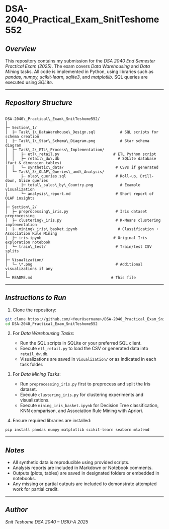 # DSA-2040_Practical_Exam_SnitTeshome552

## *Overview*
This repository contains my submission for the *DSA 2040 End Semester Practical Exam (2025)*. The exam covers *Data Warehousing* and *Data Mining* tasks. All code is implemented in Python, using libraries such as *pandas, numpy, scikit-learn, sqlite3*, and *matplotlib*. SQL queries are executed using *SQLite*.

---

## *Repository Structure*

```

DSA-2040\_Practical\_Exam\_SnitTeshome552/
│
├─ Section\_1/
│  ├─ Task\_1\_DataWarehouse\_Design.sql           # SQL scripts for schema creation
│  ├─ Task\_1\_Star\_Schema\_Diagram.png           # Star schema diagram
│  ├─ Task\_2\_ETL\_Process\_Implementation/
│  │   ├─ etl\_retail.py                        # ETL Python script
│  │   ├─ retail\_dw\.db                          # SQLite database (fact & dimension tables)
│  │   └─ synthetic\_data/                       # CSVs if generated
│  └─ Task\_3\_OLAP\_Queries\_and\_Analysis/
│      ├─ olap\_queries.sql                      # Roll-up, Drill-down, Slice queries
│      ├─ total\_sales\_by\_Country.png            # Example visualization
│      └─ analysis\_report.md                    # Short report of OLAP insights
│
├─ Section\_2/
│  ├─ preprocessing\_iris.py                     # Iris dataset preprocessing
│  ├─ clustering\_iris.py                        # K-Means clustering implementation
│  ├─ mining\_iris\_basket.ipynb                  # Classification + Association Rule Mining
│  ├─ iris.ipynb                                # Original Iris exploration notebook
│  └─ train\_test/                               # Train/test CSV splits
│
├─ Visualization/
│  └─ \*.png                                     # Additional visualizations if any
│
└─ README.md                                   # This file

````

---

## *Instructions to Run*

1. Clone the repository:

```bash
git clone https://github.com/<YourUsername>/DSA-2040_Practical_Exam_SnitTeshome552.git
cd DSA-2040_Practical_Exam_SnitTeshome552
````

2. For *Data Warehousing Tasks*:

   * Run the SQL scripts in SQLite or your preferred SQL client.
   * Execute `etl_retail.py` to load the CSV or generated data into `retail_dw.db`.
   * Visualizations are saved in `Visualization/` or as indicated in each task folder.

3. For *Data Mining Tasks*:

   * Run `preprocessing_iris.py` first to preprocess and split the Iris dataset.
   * Execute `clustering_iris.py` for clustering experiments and visualizations.
   * Execute `mining_iris_basket.ipynb` for Decision Tree classification, KNN comparison, and Association Rule Mining with Apriori.

4. Ensure required libraries are installed:

```bash
pip install pandas numpy matplotlib scikit-learn seaborn mlxtend
```

---

## *Notes*

* All synthetic data is reproducible using provided scripts.
* Analysis reports are included in Markdown or Notebook comments.
* Outputs (plots, tables) are saved in designated folders or embedded in notebooks.
* Any missing or partial outputs are included to demonstrate attempted work for partial credit.

---

## *Author*

*Snit Teshome*
*DSA 2040 – USIU-A 2025*




